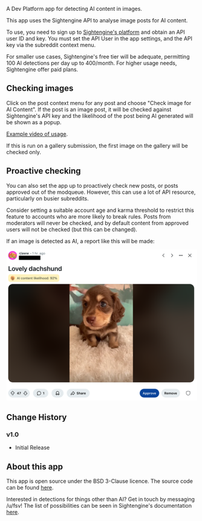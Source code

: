A Dev Platform app for detecting AI content in images.

This app uses the Sightengine API to analyse image posts for AI content. 

To use, you need to sign up to [Sightengine's platform](https://sightengine.com/) and obtain an API user ID and key. You must set the API User in the app settings, and the API key via the subreddit context menu.

For smaller use cases, Sightengine's free tier will be adequate, permitting 100 AI detections per day up to 400/month. For higher usage needs, Sightengine offer paid plans.

## Checking images

Click on the post context menu for any post and choose "Check image for AI Content". If the post is an image post, it will be checked against Sightengine's API key and the likelihood of the post being AI generated will be shown as a popup.

[Example video of usage](https://www.youtube.com/shorts/iArySZaY1oE).

If this is run on a gallery submission, the first image on the gallery will be checked only.

## Proactive checking

You can also set the app up to proactively check new posts, or posts approved out of the modqueue. However, this can use a lot of API resource, particularly on busier subreddits.

Consider setting a suitable account age and karma threshold to restrict this feature to accounts who are more likely to break rules. Posts from moderators will never be checked, and by default content from approved users will not be checked (but this can be changed).

If an image is detected as AI, a report like this will be made:

![screenshot](https://github.com/fsvreddit/image-moderator/blob/main/doc_images/screenshot.png?raw=true)

## Change History

### v1.0

* Initial Release

## About this app

This app is open source under the BSD 3-Clause licence. The source code can be found [here](https://github.com/fsvreddit/image-moderator).

Interested in detections for things other than AI? Get in touch by messaging /u/fsv! The list of possibilities can be seen in Sightengine's documentation [here](https://sightengine.com/docs/models).
